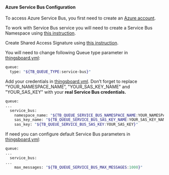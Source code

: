 #### Azure Service Bus Configuration

To access Azure Service Bus, you first need to create an [Azure account](https://azure.microsoft.com/).

To work with Service Bus service you will need to create a Service Bus Namespace using [this instruction](https://docs.microsoft.com/en-us/azure/service-bus-messaging/service-bus-create-namespace-portal).

Create Shared Access Signature using [this instruction](https://docs.microsoft.com/en-us/azure/service-bus-messaging/service-bus-create-namespace-portal).

You will need to change following Queue type parameter in [thingsboard.yml](/docs/user-guide/install/config/#thingsboardyml):

```bash
queue:
  type: "${TB_QUEUE_TYPE:service-bus}"
```

Add your credentials in [thingsboard.yml](/docs/user-guide/install/config/#thingsboardyml).  Don’t forget to replace “YOUR_NAMESPACE_NAME”, "YOUR_SAS_KEY_NAME" and "YOUR_SAS_KEY" with your **real Service Bus credentials.**

```bash
queue:
...
  service_bus:
    namespace_name: "${TB_QUEUE_SERVICE_BUS_NAMESPACE_NAME:YOUR_NAMESPACE_NAME}"
    sas_key_name: "${TB_QUEUE_SERVICE_BUS_SAS_KEY_NAME:YOUR_SAS_KEY_NAME}"
    sas_key: "${TB_QUEUE_SERVICE_BUS_SAS_KEY:YOUR_SAS_KEY}"
```

If need you can configure default Service Bus parameters in [thingsboard.yml](/docs/user-guide/install/config/#thingsboardyml):

```bash
queue:
...
  service_bus:
...
    max_messages: "${TB_QUEUE_SERVICE_BUS_MAX_MESSAGES:1000}"
```
